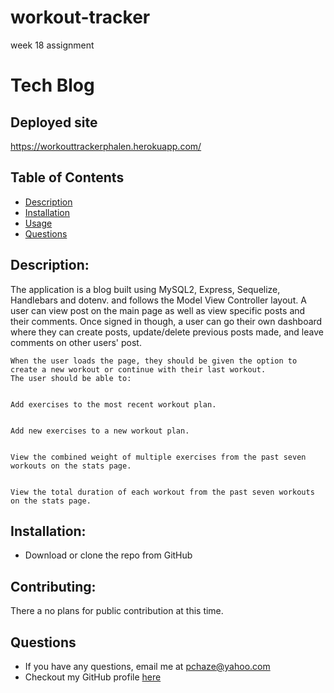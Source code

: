 # workout-tracker
week 18 assignment

# Tech Blog


## Deployed site
https://workouttrackerphalen.herokuapp.com/

## Table of Contents
- [Description](#Description)
- [Installation](#Installation)
- [Usage](#Usage)
- [Questions](#Questions)

## Description: 
The application is a blog built using MySQL2, Express, Sequelize, Handlebars and dotenv. and follows the Model View Controller layout. A user can view post on the main page as well as view specific posts and their comments. Once signed in though, a user can go their own dashboard where they can create posts, update/delete previous posts made, and leave comments on other users' post. 

```
When the user loads the page, they should be given the option to create a new workout or continue with their last workout.
The user should be able to:


Add exercises to the most recent workout plan.


Add new exercises to a new workout plan.


View the combined weight of multiple exercises from the past seven workouts on the stats page.


View the total duration of each workout from the past seven workouts on the stats page.

```

## Installation: 
- Download or clone the repo from GitHub

## Contributing: 
  There a no plans for public contribution at this time.

## Questions
- If you have any questions, email me at pchaze@yahoo.com
- Checkout my GitHub profile [here](https://github.com/PhalenH)